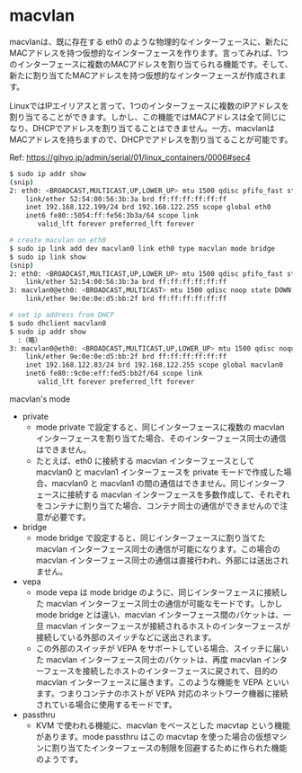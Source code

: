 # macvlan

macvlanは、既に存在する eth0 のような物理的なインターフェースに、新たにMACアドレスを持つ仮想的なインターフェースを作ります。言ってみれば、1つのインターフェースに複数のMACアドレスを割り当てられる機能です。そして、新たに割り当てたMACアドレスを持つ仮想的なインターフェースが作成されます。

LinuxではIPエイリアスと言って、1つのインターフェースに複数のIPアドレスを割り当てることができます。しかし、この機能ではMACアドレスは全て同じになり、DHCPでアドレスを割り当てることはできません。一方、macvlanはMACアドレスを持ちますので、DHCPでアドレスを割り当てることが可能です。

Ref: https://gihyo.jp/admin/serial/01/linux_containers/0006#sec4


```bash
$ sudo ip addr show
(snip)
2: eth0: <BROADCAST,MULTICAST,UP,LOWER_UP> mtu 1500 qdisc pfifo_fast state UP qlen 1000
    link/ether 52:54:00:56:3b:3a brd ff:ff:ff:ff:ff:ff
    inet 192.168.122.199/24 brd 192.168.122.255 scope global eth0
    inet6 fe80::5054:ff:fe56:3b3a/64 scope link
       valid_lft forever preferred_lft forever

# create macvlan on eth0
$ sudo ip link add dev macvlan0 link eth0 type macvlan mode bridge
$ sudo ip link show
(snip)
2: eth0: <BROADCAST,MULTICAST,UP,LOWER_UP> mtu 1500 qdisc pfifo_fast state UP qlen 1000
    link/ether 52:54:00:56:3b:3a brd ff:ff:ff:ff:ff:ff
3: macvlan0@eth0: <BROADCAST,MULTICAST> mtu 1500 qdisc noop state DOWN
    link/ether 9e:0e:0e:d5:bb:2f brd ff:ff:ff:ff:ff:ff

# set ip address from DHCP
$ sudo dhclient macvlan0
$ sudo ip addr show
  :（略）
3: macvlan0@eth0: <BROADCAST,MULTICAST,UP,LOWER_UP> mtu 1500 qdisc noqueue state UNKNOWN
    link/ether 9e:0e:0e:d5:bb:2f brd ff:ff:ff:ff:ff:ff
    inet 192.168.122.83/24 brd 192.168.122.255 scope global macvlan0
    inet6 fe80::9c0e:eff:fed5:bb2f/64 scope link
       valid_lft forever preferred_lft forever
```

macvlan's mode
* private
  * mode private で設定すると、同じインターフェースに複数の macvlan インターフェースを割り当てた場合、そのインターフェース同士の通信はできません。
  * たとえば、eth0 に接続する macvlan インターフェースとして macvlan0 と macvlan1 インターフェースを private モードで作成した場合、macvlan0 と macvlan1 の間の通信はできません。同じインターフェースに接続する macvlan インターフェースを多数作成して、それぞれをコンテナに割り当てた場合、コンテナ同士の通信ができませんので注意が必要です。
* bridge
  * mode bridge で設定すると、同じインターフェースに割り当てた macvlan インターフェース同士の通信が可能になります。この場合の macvlan インターフェース同士の通信は直接行われ、外部には送出されません。
* vepa
  * mode vepa は mode bridge のように、同じインターフェースに接続した macvlan インターフェース同士の通信が可能なモードです。しかし mode bridge とは違い、macvlan インターフェース間のパケットは、一旦 macvlan インターフェースが接続されるホストのインターフェースが接続している外部のスイッチなどに送出されます。
  * この外部のスイッチが VEPA をサポートしている場合、スイッチに届いた macvlan インターフェース同士のパケットは、再度 macvlan インターフェースを接続したホストのインターフェースに戻されて、目的の macvlan インターフェースに届きます。このような機能を VEPA といいます。つまりコンテナのホストが VEPA 対応のネットワーク機器に接続されている場合に使用するモードです。
* passthru
  * KVM で使われる機能に、macvlan をベースとした macvtap という機能があります。mode passthru はこの macvtap を使った場合の仮想マシンに割り当てたインターフェースの制限を回避するために作られた機能のようです。
